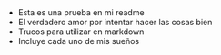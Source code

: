 ##
* Esta es una prueba en mi readme
* El verdadero amor por intentar hacer las cosas bien
* Trucos para utilizar en markdown
* Incluye cada uno de mis sueños